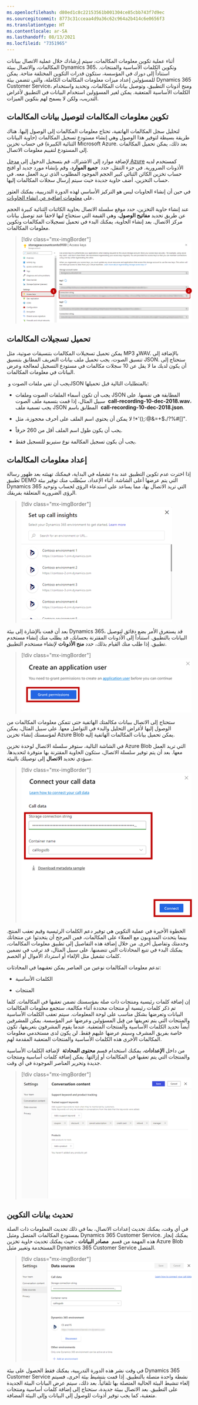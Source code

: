 ```yaml
---
ms.openlocfilehash: d80ed1c8c22153561b001304ce85cbb743f7d9ec
ms.sourcegitcommit: 8773c31cceaa4d9a36c62c964a2b414c6e0656f3
ms.translationtype: HT
ms.contentlocale: ar-SA
ms.lasthandoff: 08/13/2021
ms.locfileid: "7351965"
---
```

أثناء عملية تكوين معلومات المكالمات، سيتم إرشادك خلال عملية الاتصال ببيانات المكالمات، والاتصال ببيئة Dynamics 365، وتكوين الكلمات الأساسية والمنتجات. استناداً إلى دورك في المؤسسة، ستكون قدرات التكوين المختلفة متاحة. يمكن للمسؤولين إعداد ميزات معلومات المكالمات الكاملة، والتي تتضمن بيئة Dynamics 365 Customer Service، ومنح أذونات التطبيق، وتوصيل بيانات المكالمات، وتحديد واستخدام الكلمات الأساسية المتعقبة. يمكن لغير المسؤولين استخدام البيانات في التطبيق لأغراض التدريب، ولكن لا يسمح لهم بتكوين الميزات.

## <a name="configure-call-insights-to-connect-call-data"></a>تكوين معلومات المكالمات لتوصيل بيانات المكالمات

لتحليل سجل المكالمات الهاتفية، تحتاج معلومات المكالمات إلى الوصول إليها. هناك طريقة بسيطة لتوفير هذا الوصول وهي إنشاء مستودع تسجيل المكالمات (حاوية البيانات الثنائية الكبيرة) في حساب تخزين Microsoft Azure. بعد ذلك، يمكن تحميل المكالمات إلى المستودع لتقييم معلومات الاتصال.

لإضافة موارد إلى الاشتراك، قم بتسجيل الدخول إلى [مدخل Azure](https://portal.azure.com/?azure-portal=true) كمستخدم لديه الأذونات الضرورية. في جزء التنقل، حدد  **جميع الموارد**، وقم بإنشاء مورد جديد أو افتح حساب تخزين الكائن الثنائي كبير الحجم الموجود المطلوب الذي تريد العمل معه. في حساب التخزين، أضف حاوية جديدة حيث سيتم إرسال سجلات المكالمات إليها.

في حين أن إنشاء الحاويات ليس هو التركيز الأساسي لهذه الدورة التدريبية، يمكنك العثور على [معلومات إضافية عن إنشاء الحاويات](/azure/storage/blobs/storage-quickstart-blobs-portal?azure-portal=true#create-a-container). 

عند إنشاء حاوية التخزين، حدد موقع سلسلة الاتصال بحاوية الكائنات الثنائية كبيرة الحجم عن طريق تحديد **مفاتيح الوصول**، وهي القيمة التي ستحتاج ليها لاحقاً عند توصيل بيانات مركز الاتصال. بعد إنشاء الحاوية، يمكنك البدء في تحميل تسجيلات المكالمات وتكوين معلومات المكالمات.

> [!div class="mx-imgBorder"]
> [![لقطة شاشة لإعداد مفاتيح الوصول مع سلسلة الاتصال.](../media/2-1-ssm.png)](../media/2-1-ssm.png#lightbox)

## <a name="upload-call-recordings"></a>تحميل تسجيلات المكالمات

يمكن تحميل تسجيلات المكالمات بتنسيقات صوتية، مثل MP3 وWAV. بالإضافة إلى تنسيق الصوت، يجب تحميل ملف بيانات التعريف المطابق بتنسيق JSON. ستحتاج إلى أن يكون لديك ما لا يقل عن 10 سجلات مكالمات في مستودع التسجيل لمعالجة وعرض البيانات في معلومات المكالمات.

 يجب أن تفي ملفات الصوت وJSON بالمتطلبات التالية قبل تحميلها:

-   يجب أن تكون أسماء الملفات الصوت وملفات JSON المطابقة هي نفسها. على سبيل المثال، إذا قمت بتسمية ملف الصوت  **call-recording-10-dec-2018.wav**، يجب تسمية ملف JSON المطابق باسم  **call-recording-10-dec-2018.json**.

-   لا يمكن أن يحتوي اسم الملف على أحرف محجوزة، مثل !*'();:@&=+$،/?%#[]".

-   يجب أن يكون طول اسم الملف أقل من 260 حرفاً.

-   يجب أن يكون تسجيل المكالمة نوع ستيريو للتسجيل فقط.

## <a name="set-up-call-insights"></a>إعداد معلومات المكالمات 

إذا اخترت عدم تكوين التطبيق عند بدء تشغيله في البداية، فيمكنك تهيئته بعد ظهور رسالة تطبيق DEMO التي يتم عرضها أعلى الشاشة. أثناء الإعداد، سيُطلب منك توفير بيئة Dynamics 365 التي تريد الاتصال بها، مما يساعد على استدعاء الرؤى لحساب وتوحيد الرؤى الضرورية المتعلقة بفريقك.

> [!div class="mx-imgBorder"]
> [![لقطة شاشة لتفاصيل إعداد معلومات المكالمات.](../media/2-2-ss.png)](../media/2-2-ss.png#lightbox)

بعد أن قمت بالإشارة إلى بيئة Dynamics 365، قد يستغرق الأمر بضع دقائق لتوصيل البيانات بالتطبيق. استناداً إلى الأذونات المقترنة بحسابك، قد يطلب منك إنشاء مستخدم تطبيق. إذا طلب منك القيام بذلك، حدد **منح الأذونات** لإنشاء مستخدم التطبيق.

> [!div class="mx-imgBorder"]
> [![لقطة شاشة لزر منح الأذونات في شاشة إنشاء مستخدم التطبيق.](../media/2-3-ssm.png)](../media/2-3-ssm.png#lightbox)

ستحتاج إلى الاتصال ببيانات مكالمتك الهاتفية حتى تتمكن معلومات المكالمات من الوصول إليها لأغراض التحليل والبدء في التواصل معها. على سبيل المثال، يمكن لمؤسستك إنشاء تخزين Azure Blob يمكن تحميل بيانات المكالمات الهاتفية إليه.

في الشاشة التالية، ستوفر سلسلة الاتصال لوحدة تخزين Azure Blob التي تريد العمل معها. بعد أن يتم توفير سلسلة الاتصال، ستكون الحاوية المقترنة بها متوفرة لتحديدها. سيؤدي تحديد **الاتصال** إلى توصيلك بالبيئة.

> [!div class="mx-imgBorder"]
> [![لقطة شاشة تفاصيل توصيل بيانات المكالمة.](../media/2-4-ssm.png)](../media/2-4-ssm.png#lightbox)

الخطوة الأخيرة في عملية التكوين هي توفير دعم الكلمات الرئيسية وقيم تعقب المنتج. بينما يتحدث المندوبون مع العملاء على المكالمات، فمن المرجح أن يتحدثوا عن منتجاتك وخدمتك وتفاصيل أخرى. من خلال إضافة هذه التفاصيل إلى تطبيق معلومات المكالمات، يمكنك البدء في تتبع المحادثات التي تتضمنها. على سبيل المثال، قد ترغب في تضمين كلمات تشغيل مثل الإلغاء أو استرداد الأموال أو الخصم. 

تدعم معلومات المكالمات نوعين من العناصر يمكن تعقبهما في المحادثات: 

-   الكلمات الأساسية

-   المنتجات

إن إضافة كلمات رئيسية ومنتجات ذات صلة بمؤسستك تضمن تعقبها في المكالمات. كلما تم ذكر كلمات رئيسية أو منتجات محددة أثناء مكالمة، ستجمع معلومات المكالمات البيانات وتعرضها بشكل مناسب على لوحة المعلومات. سيتم تعقب الكلمات الأساسية والمنتجات التي يتم تعريفها من قِبل المسؤولين وعرضها عبر المؤسسة. يمكن للمشرفين أيضاً تحديد الكلمات الأساسية والمنتجات المتعقبة. عندما يقوم المشرفون بتعريفها، تكون خاصة بفريق المشرف وسيتم عرضها عليهم فقط. لن يكون لدى مستخدمي معلومات المكالمات الأخرى هذه الكلمات الأساسية والمنتجات المتعقبة المقدمة لهم.

من داخل **الإعدادات**، يمكنك استخدام قسم **محتوى المحادثة**  لإضافة الكلمات الأساسية والمنتجات التي يتم تعقبها في المكالمات أو إزالتها. يمكن إضافة كلمات أساسية ومنتجات جديدة وتحرير العناصر الموجودة في أي وقت.

> [!div class="mx-imgBorder"]
> [![لقطة شاشة لقسم محتوى المحادثة.](../media/2-5-ss.png)](../media/2-5-ss.png#lightbox)

## <a name="update-configuration-data"></a>تحديث بيانات التكوين

في أي وقت، يمكنك تحديث إعدادات الاتصال، بما في ذلك تحديث المعلومات ذات الصلة بمستودع المكالمات المتصل ومثيل Dynamics 365 Customer Service. يمكنك إنجاز هذه المهمة من قسم  **مصادر البيانات** ، حيث يمكنك تحديث حاوية تخزين Azure Blob المستخدمة وتغيير مثيل Dynamics 365 Customer Service المتصل.

> [!div class="mx-imgBorder"]
> [![لقطة شاشة لقسم مصادر البيانات.](../media/2-6-ss.png)](../media/2-6-ss.png#lightbox)

في وقت نشر هذه الدورة التدريبية، يمكنك فقط الحصول على بيئة Dynamics 365 Customer Service نشطة واحدة متصلة بالتطبيق. إذا قمت بتنشيط بيئة أخرى، فسيتم إلغاء تنشيط البيئة الحالية المتصلة بها تلقائياً. بعد ذلك، سيتم عرض البيانات البيئة الجديدة على التطبيق. بعد الاتصال ببيئة جديدة، ستحتاج إلى إضافة كلمات أساسية ومنتجات متعقبة، كما يجب توفير أذونات للوصول إلى البيانات وإلى البيئة المضافة.

